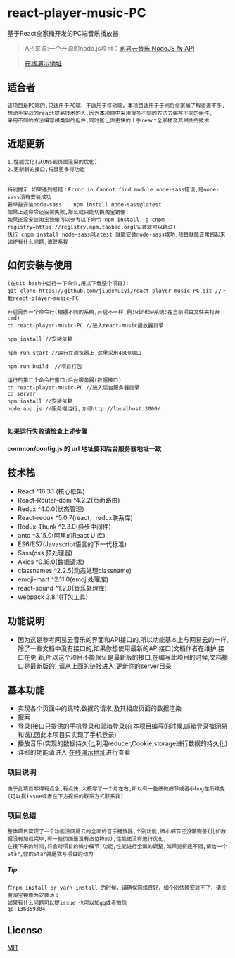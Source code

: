 # react-player-music-PC
基于React全家桶开发的PC端音乐播放器
>API来源:一个开源的node.js项目：[网易云音乐 NodeJS 版 API](https://binaryify.github.io/NeteaseCloudMusicApi)

> [在线演示地址](http://119.23.17.221:4000/)

## 适合者
```
该项目是PC端的,只适用于PC端，不适用于移动端，本项目适用于于刚将全家桶了解得差不多,想动手实战的react提高技术的人,因为本项目中采用很多不同的方法去编写不同的组件,
采用不同的方法编写相类似的组件,同时能让你更快的上手react全家桶及其相关的技术
```
## 近期更新
```
1.性能优化(从DNS到页面渲染的优化)
2.更新新的接口,拓展更多得功能
```
##
```
特别提示:如果遇到报错：Error in Cannot find module node-sass错误,是node-sass没有安装成功
要单独安装node-sass ： npm install node-sass@latest
如果上述命令还安装失败,那么就只能切换淘宝镜像:
如果还没安装淘宝镜像可以参考以下命令:npm install -g cnpm --registry=https://registry.npm.taobao.org(安装就可以跳过)
执行 cnpm install node-sass@latest 就能安装node-sass成功,项目就能正常跑起来
如还有什么问题,请联系我
```

## 如何安装与使用

```
(在git bash中运行一下命令,用以下载整个项目):
git clone https://github.com/jiudehuiyi/react-player-music-PC.git //下载react-player-music-PC

开启另外一个命令行(根据不同的系统,开启不一样,例:window系统:在当前项目文件夹打开cmd)
cd react-player-music-PC //进入react-music播放器目录

npm install //安装依赖

npm run start //运行在浏览器上,这里采用4000端口

npm run build  //项目打包
```

```
运行的第二个命令行窗口:后台服务器(数据接口)
cd react-player-music-PC //进入后台服务器目录
cd server
npm install //安装依赖
node app.js //服务端运行,访问http://localhost:3000/


```
#### 如果运行失败请检查上述步骤
#### common/config.js 的 url 地址要和后台服务器地址一致

## 技术栈
-  React ^16.3.1 (核心框架)
-  React-Router-dom ^4.2.2(页面路由)
-  Redux ^4.0.0(状态管理)
-  React-redux ^5.0.7(react，redux联系库)
-  Redux-Thunk ^2.3.0(异步中间件)
-  antd ^3.15.0(阿里的React UI库)
-  ES6/ES7(Javascript语言的下一代标准)
-  Sass(css 预处理器)
-  Axios ^0.18.0(数据请求)
-  classnames ^2.2.5(动态处理classname)
-  emoji-mart ^2.11.0(emoji处理库)
-  react-sound ^1.2.0(音乐处理库)
-  webpack 3.8.1(打包工具)

## 功能说明
-  因为这是参考网易云音乐的界面和API接口的,所以功能基本上与网易云的一样,除了一些文档中没有接口的,如果你想使用最新的API接口(文档作者在维护,接口在更     新,所以这个项目不能保证是最新版的接口,在编写此项目的时候,文档接口是最新版的),请从上面的链接进入,更新你的server目录
## 基本功能
-  实现各个页面中的跳转,数据的请求,及其相应页面的数据渲染
-  搜索
-  登录(接口只提供的手机登录和邮箱登录(在本项目编写的时候,邮箱登录被网易和谐),因此本项目只实现了手机登录)
-  播放音乐(实现的数据持久化,利用reducer,Cookie,storage进行数据的持久化)
-  详细的功能请进入 [在线演示地址](http://119.23.17.221:4000/)进行查看
### 项目说明
```
由于此项目写得有点急,有点快,大概写了一个月左右,所以有一些细微细节或者小bug在所难免(可以提issue或者在下方提供的联系方式联系我)
```
### 项目总结
```
整体项目实现了一个功能没网易云的全面的音乐播放器,个别功能,微小细节还没够完善(比如数据没有加载完毕,有一些页面是没有占位符的),性能还没有进行优化,
在接下来的时间,将会对项目的微小细节,功能,性能进行全面的调整,如果觉得还不错,请给一个Star,你的Star就是我写项目的动力
```
##### Tip
```
在npm install or yarn install 的时候，请确保网络良好，如个别依赖安装不了，请设置淘宝镜像为安装源；
如果有什么问题可以提issue,也可以加qq或者微信
qq:136859304
```

## License

[MIT](https://github.com/maomao1996/react-music/blob/master/LICENSE)
